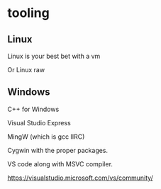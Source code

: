# tooling

## Linux

Linux is your best bet with a vm

Or Linux raw

## Windows

C++ for Windows

Visual Studio Express

MingW (which is gcc IIRC)

Cygwin with the proper packages.

VS code along with MSVC compiler.

https://visualstudio.microsoft.com/vs/community/